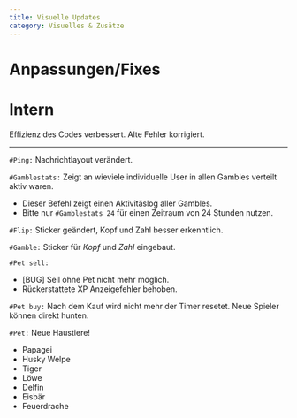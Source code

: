 ```yaml
---
title: Visuelle Updates
category: Visuelles & Zusätze
---
```


# Anpassungen/Fixes

# Intern

Effizienz des Codes verbessert. Alte Fehler korrigiert.

---

`#Ping:` Nachrichtlayout verändert.

`#Gamblestats:` Zeigt an wieviele individuelle User in allen Gambles verteilt aktiv waren.
- Dieser Befehl zeigt einen Aktivitäslog aller Gambles.
- Bitte nur `#Gamblestats 24` für einen Zeitraum von 24 Stunden nutzen.

`#Flip:` Sticker geändert, Kopf und Zahl besser erkenntlich.

`#Gamble:` Sticker für *Kopf* und *Zahl* eingebaut.

`#Pet sell:`
- [BUG] Sell ohne Pet nicht mehr möglich.
- Rückerstattete XP Anzeigefehler behoben.

`#Pet buy:` Nach dem Kauf wird nicht mehr der Timer resetet. Neue Spieler können direkt hunten.

`#Pet:` Neue Haustiere!
- Papagei
- Husky Welpe
- Tiger
- Löwe
- Delfin
- Eisbär
- Feuerdrache
